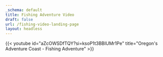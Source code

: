 ```yaml
---
_schema: default
title: Fishing Adventure Video
draft: false
url: /fishing-video-landing-page
layout: headless
---
```

{{< youtube id="aZcOWSDfTQY?si=ksoP1t3BBIUMr1Pe" title="Oregon's Adventure Coast - Fishing Adventure" >}}